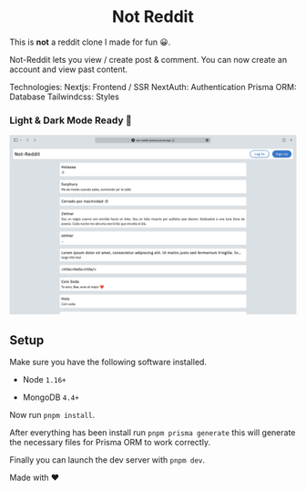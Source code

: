 <h1 align="center">Not Reddit</h1>

This is **not** a reddit clone I made for fun 😀.

Not-Reddit lets you view / create post & comment. You can now create an account and view past content.

Technologies:
Nextjs: Frontend / SSR
NextAuth: Authentication
Prisma ORM: Database
Tailwindcss: Styles

### Light & Dark Mode Ready 👀
![Project Preview](/assets/web-app.png)

## Setup
Make sure you have the following software installed.

- Node `1.16+`

- MongoDB `4.4+`

Now run `pnpm install`.

After everything has been install run `pnpm prisma generate` this will generate the necessary files for Prisma ORM to work correctly.

Finally you can launch the dev server with `pnpm dev`.

Made with ❤️
